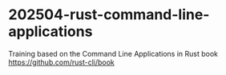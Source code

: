 # 202504-rust-command-line-applications
Training based on the Command Line Applications in Rust book https://github.com/rust-cli/book
